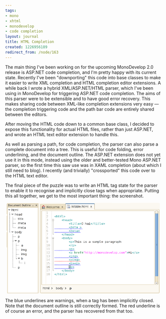 ```yaml
---
tags:
- mono
- xhtml
- monodevelop
- code completion
layout: journal
title: HTML Completion
created: 1226956189
redirect_from: /node/163
---
```

The main thing I've been working on for the upcoming MonoDevelop 2.0 release is ASP.NET code completion, and I'm pretty happy with its current state. Recently I've been "downporting" this code into base classes to make it easier to write XML completion and HTML completion editor extensions.<!--break--> A while back I wrote a hybrid XML/ASP.NET/HTML parser, which I've been using in MonoDevelop for triggering ASP.NET code completion. The aims of this parser were to be extensible and to have good error recovery. This makes sharing code between XML-like completion extensions very easy &mdash; the completion triggering code and the path bar code are entirely shared between the editors.

After moving the HTML code down to a common base class, I decided to expose this functionality for actual HTML files, rather than just ASP.NET, and wrote an HTML text editor extension to handle this.

As well as parsing a path, for code completion, the parser can also parse a complete document into a tree. This is useful for code folding, error underlining, and the document outline. The ASP.NET extension does not yet use it in this mode, instead using the older and better-tested Mono ASP.NET parser, so the first time this saw use was in XAML completion (about which I still need to blog). I recently (and trivially) "crossported" this code over to the HTML text editor.

The final piece of the puzzle was to write an HTML tag state for the parser to enable it to recognise and implicitly close tags when appropriate. Putting this all together, we get to the most important thing: the screenshot.

<img src="/files/images/MonoScreenshots/HtmlAutoClose.png" alt="Screenshot of an HTML file in MonoDevelop showing the warning underlines on implicitly closed elements." style="max-width:98%; display:block;margin-left:auto;margin-right:auto;" />

The blue underlines are warnings, when a tag has been implicitly closed. Note that the document outline is still correctly formed. The red underline is of course an error, and the parser has recovered from that too.
